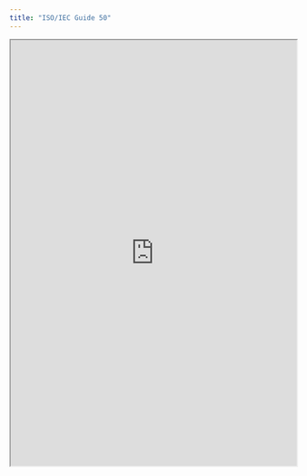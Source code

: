 ```yaml
---
title: "ISO/IEC Guide 50"
---
```



<iframe height="750" width="100%" src="https://ewelton.github.io/ktest/wiki.html#ISO/IEC%20Guide%2050"></iframe>
